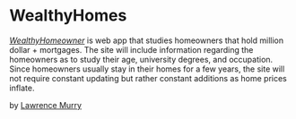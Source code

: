 # WealthyHomes

[*WealthyHomeowner*](https://wealthhomeowner.herokuappcom) is web app that studies homeowners that hold million dollar + mortgages. The site will include information regarding the homeowners as to study their age, university degrees, and occupation. Since homeowners usually stay in their homes for a few years, the site will not require constant updating but rather constant additions as home prices inflate.

by [Lawrence Murry](http://lawrencemurry.com)
